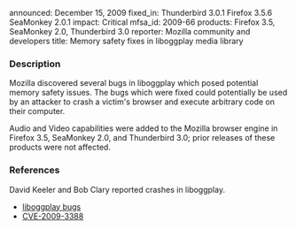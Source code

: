 announced: December 15, 2009
fixed_in: Thunderbird 3.0.1
          Firefox 3.5.6
          SeaMonkey 2.0.1
impact: Critical
mfsa_id: 2009-66
products: Firefox 3.5, SeaMonkey 2.0, Thunderbird 3.0
reporter: Mozilla community and developers
title: Memory safety fixes in liboggplay media library

<h3>Description</h3>

<p>Mozilla discovered several bugs in liboggplay which posed potential
memory safety issues.  The bugs which were fixed could potentially be
used by an attacker to crash a victim's browser and execute arbitrary
code on their computer.</p>

<p class="note">Audio and Video capabilities were added to the Mozilla browser
engine in Firefox 3.5, SeaMonkey 2.0, and Thunderbird 3.0; prior releases of
these products were not affected.</p>


<h3>References</h3>

<p>David Keeler and Bob Clary reported crashes in liboggplay.</p>
<ul>
  <li><a href="https://bugzilla.mozilla.org/buglist.cgi?bug_id=504843,523816">liboggplay bugs</a></li>
  <li><a class="ex-ref" href="http://cve.mitre.org/cgi-bin/cvename.cgi?name=CVE-2009-3388">CVE-2009-3388</a></li>
</ul>




